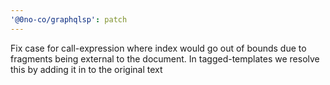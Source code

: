 ```yaml
---
'@0no-co/graphqlsp': patch
---
```


Fix case for call-expression where index would go out of bounds due to fragments being external to the document. In tagged-templates we resolve this by adding it in to the original text
